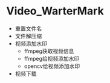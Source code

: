 # Video_WarterMark

- 重置文件名
- 文件解压缩
- 视频添加水印
  - ffmpeg获取视频信息
  - ffmpeg给视频添加水印
  - opencv给视频添加水印
 - 视频下载
